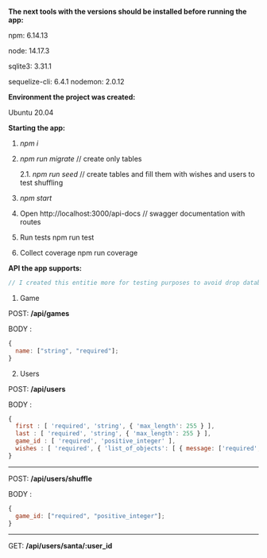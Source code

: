 **The next tools with the versions should be installed before running the app:**

npm: 6.14.13

node: 14.17.3

sqlite3: 3.31.1

sequelize-cli: 6.4.1
nodemon: 2.0.12

**Environment the project was created:**

Ubuntu 20.04

**Starting the app:**

1. *npm i*
2. *npm run migrate* // create only tables

   2.1. *npm run seed* // create tables and fill them with wishes and users to test shuffling

3. *npm start*
4. Open http://localhost:3000/api-docs // swagger documentation with routes
5. Run tests npm run test
6. Collect coverage npm run coverage


**API the app supports:**

```js
// I created this entitie more for testing purposes to avoid drop database everytime I need to test shuffling
```

1. Game

POST: **/api/games**

BODY :

```js
{
  name: ["string", "required"];
}
```

2. Users

POST: **/api/users**

BODY :

```js
{
  first : [ 'required', 'string', { 'max_length': 255 } ],
  last : [ 'required', 'string', { 'max_length': 255 } ],
  game_id : [ 'required', 'positive_integer' ],
  wishes : [ 'required', { 'list_of_objects': [ { message: ['required','string'] } ] } ]
}
```

---

POST: **/api/users/shuffle**

BODY :

```js
{
  game_id: ["required", "positive_integer"];
}
```

---

GET: **/api/users/santa/:user_id**
